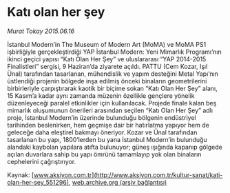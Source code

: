 # Katı olan her şey

*Murat Tokay 2015.06.16*

<div class="pNewsDetailMainContent ctx_content" itemprop="articleBody">
 <p>
  İstanbul Modern’in The Museum of Modern Art (MoMA) ve MoMA PS1 işbirliğiyle gerçekleştirdiği YAP İstanbul Modern: Yeni Mimarlık Programı’nın ikinci geçici yapısı “Katı Olan Her Şey” ve uluslararası “YAP 2014-2015 Finalistleri” sergisi, 9 Haziran’da ziyarete açıldı. PATTU (Cem Kozar, Işıl Ünal) tarafından tasarlanan, mühendislik ve yapım desteğini Metal Yapı’nın üstlendiği projenin bölgede inşa edilmiş önceki binaların geometrilerini birbirleriyle çarpıştırarak kaotik bir biçime sokan “Katı Olan Her Şey” alanı, 15 Kasım’a kadar aynı zamanda müzenin özellikle gençlere yönelik düzenleyeceği paralel etkinlikler için kullanılacak. Projede finale kalan beş mimarlık oluşumunun önerileri arasından seçilen “Katı Olan Her Şey” adlı proje, İstanbul Modern’in üzerinde bulunduğu bölgenin endüstriyel tarihinden beslenirken, hem geçmişe dair bir hatırlatma yapıyor hem de geleceğe daha eleştirel bakmayı öneriyor. Kozar ve Ünal tarafından tasarlanan bu yapı, 1800’lerden bu yana İstanbul Modern’in bulunduğu alandaki kaybolan yapılara atıfta bulunuyor; güneş ışığında kapanıp gölgede açılan duvarlara sahip bu yapı ömrünü tamamlayıp yok olan binaların cephelerini çağrıştırıyor.
 </p>
</div>


Kaynak: [www.aksiyon.com.tr](http://www.aksiyon.com.tr/kultur-sanat/kati-olan-her-sey_551296), [web.archive.org (arşiv bağlantısı)](http://web.archive.org/web/20151223190019/http://www.aksiyon.com.tr/kultur-sanat/kati-olan-her-sey_551296)
